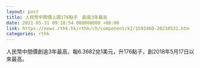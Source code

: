```yaml
---
layout: post
title: 人民幣中間價上調176點子　創逾3年最高
date: 2021-05-31 09:18:54.000000000 +08:00
link: https://news.rthk.hk/rthk/ch/component/k2/1593460-20210531.htm
categories: rthk
---
```


人民幣中間價創逾3年最高，報6.3682兌1美元，升176點子，創2018年5月17日以來最高。
